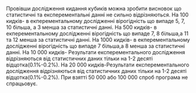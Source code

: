 Провівши дослідження кидання кубиків можна зробити висновок що статистичні та експерементальні данні не сильно відрізняються.
На 100 кидків- в екперементальному дослідженні вірогідність що випаде 5, 7, 10 більша, а 3 менша за статистичні данні.
На 500 кидків- в екперементальному дослідженні вірогідність що випаде  7, 8 більша,а  11 та 12 менша за статистичні данні.
На 1000 кидків- в екперементальному дослідженні вірогідність що випаде  7  більша,а  8 менша за статистичні данні.
На 10 000 кидків- Результати експерементального дослідження відрізняються від статистичних даних тільки на 1-2 десяті відцотка(0.1%-0.2%).
На 20 000 кидків-Результати експерементального дослідження відрізняються від статистичних даних тільки на 1-2 десяті відцотка(0.1%-0.2%).
При взятті 50 000 або 100 000 спроб програма не спрацьовує.